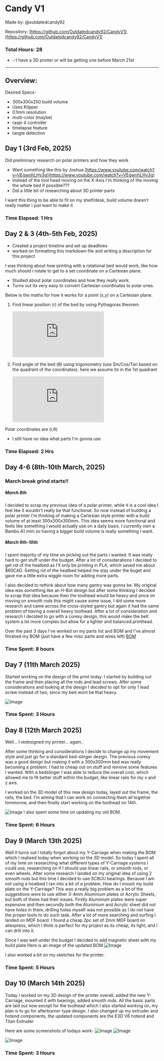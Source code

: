 # Candy V1
Made by: @outdatedcandy92

Repository: [https://github.com/Outdatedcandy92/CandyV1](https://github.com/Outdatedcandy92/CandyV1)

### Total Hours: 28

- ✅I have a 3D printer or will be getting one before March 21st

---

## Overview:


Desired Specs-

- 300x300x250 build volume
- Uses Klipper
- 0.1mm resolution
- multi-color (maybe)
- raspi 4 controller
- timelapse feature
- tangle detection

 

## Day 1 (3rd Feb, 2025)

Did preliminary research on polar printers and how they work

- Want something like this by Joshua [https://www.youtube.com/watch?v=VEgwnhLHy3g](https://www.youtube.com/watch?v=VEgwnhLHy3g)
- Instead of the tool head moving on the X-Axis I'm thinking of the moving the whole bed if possible???
- Did a little bit of researching about 3D printer parts

I want this thing to be able to fit on my shelf/desk, build volume doesn’t really matter i just want to make it

### Time Elapsed: 1 Hrs

## Day 2 & 3 (4th-5th Feb, 2025)

- Created a project timeline and set up deadlines
- worked on formatting this markdown file and writing a description for this project

I was thinking about how printing with a rotational bed would work, like how much should i rotate to get to a set coordinate on a Cartesian plane.

- Studied about polar coordinates and how they really work.
- Turns out its very easy to convert Cartesian coordinates to polar ones.

Below is the maths for how it works for a point (x,y) on a Cartesian plane. 

1. Find linear position (r) of the bed by using Pythagoras theorem
    
    [![\\ r^{2}=\sqrt{x^{2}+y^{2}}](https://latex.codecogs.com/svg.latex?%5C%5C%20r%5E%7B2%7D%3D%5Csqrt%7Bx%5E%7B2%7D%2By%5E%7B2%7D%7D)](#_)    

    

2. Find angle of the bed (θ) using trigonometry (use Sin/Cos/Tan based on the quadrant of the coordinates). here we assume its in the 1st quadrant
    
    [![\\ \theta = \cot(\frac{y}{x})](https://latex.codecogs.com/svg.latex?%5C%5C%20%5Ctheta%20%3D%20%5Ccot(%5Cfrac%7By%7D%7Bx%7D))](#_)

    

Polar coordinates are (r,θ)

- I still have no idea what parts I'm gonna use

### Time Elapsed: 2 Hrs

## Day 4-6 (8th-10th March, 2025)

 ### March break grind starts!!

##### March 8th
I decided to scrap my previous idea of a polar printer, while it is a cool idea I feel like it wouldn't really be that functional.
So now instead of building a polar printer I'm thinking of making a Cartesian style printer with a build volume of at least 300x300x300mm. This idea seems more functional and feels like something I would actually use on a daily basis. I currently own a Bambu A1 mini so having a bigger build volume is really something I want.

##### March 9th-10th
I spent majority of my time on picking out the parts i wanted. It was really hard to get stuff under the budget. After a lot of considerations I decided to get rid of the heatbed 
as I'll only be printing in PLA, which saved me about $60CAD. Getting rid of the heatbed helped me stay under the buget and gave me a little extra wiggle room for adding more parts.

I also decided to rethink about how many gantry was gonna be. My original idea was something like an H-Bot design but after some thinking I decided to scrap that idea because then the toolhead would be heavy and since im moving on smooth rods this might cause some issue, I did some more research and came across the cross-styled gantry but again it had the same problem of having a overall heavy toolhead. After a lot of consideration and research I decided to go with a corexy design, this would make the belt system a lot more complex but allow for a lighter and balanced printhead.

Over the past 3 days I've worked on my parts list and BOM and I've almost finished my BOM (just have a few misc parts and wires left)
[BOM](https://docs.google.com/spreadsheets/d/10UROUA1rVFZyfdf39kwov9C5ffhGzZl1vPd_-cW53OE/edit?usp=sharing)


### Time Spent:  8 hours


## Day 7 (11th March 2025)

Started working on the design of the print today. I started by building out the frame and then placing all the rods and lead screws. After some considerations and looking at the design I decided to opt for only 1 lead screw instead of two, since my bed wont be that heavy.

![Image](https://github.com/user-attachments/assets/2bc5e786-8dab-40bb-9ab5-2a88fcd0478e)

### Time Spent: 3 Hours

## Day 8 (12th March 2025)

Well... I redesigned my printer... again..

After some thinking and considerations I decide to change up my movement style and just go for a standard bed-slinger design. The previous corexy was a good design but making it with a 300x300mm bed was really becoming a problem. I had to cheap out on stuff and remove some features I wanted. With a bedslinger I was able to reduce the overall cost, which allowed me to fit better stuff within the budget, like linear rails for my x and z axis. 

I worked on the 3D model of this new design today, layed out the frame, the rails, the bed. I'm aiming that I can work on connecting them all together tommorow, and then finally start working on the toolhead on 14th.

![Image](https://github.com/user-attachments/assets/4c334025-5592-4327-b8f5-b87abf8fcd32)
I also spent some time on updating my old BOM.

### Time Spent: 6 Hours



## Day 9 (March 13th 2025)

Well it turns out I totally forgot about my Y-Carriage when making the BOM which I realised today when working on the 3D model. So today I spent all of my time on researching what different types of Y-Carriage systems I could use, researching on if I should use linear rails, or smooth rods, or even wheels. After some research I landed on my original idea of using 2 smooth rods but this time I decided to use SC8UU bearings. 
Because I am not using a heatbed I ran into a bit of a problem. How do I mount my build plate on the Y-Carriage? This was a really big problem as a lot of the suggestions were to use either 3-4mm Aluminium plates or Acrylic Sheets, but both of these had their issues. Firstly Aluminium plates were super expensive and then secondly both the Aluminium and Acrylic sheet did not have holes in them, drilling holes myself was not possible as I do not have the proper tools to do such task. After a lot of more searching and surfing I landed on MDF board. I found a cheap 2pc set of 2mm MDF board on aliexpress, which I think is perfect for my project as its cheap, its light, and I can drill into it.

Since I was well under the budget I decided to add magnetic sheet with my build plate
Here is an image of the updated BOM
![Image](https://github.com/user-attachments/assets/c548b1af-a310-4402-955f-9d387d04a661)


I also worked a bit on my sketches for the printer.

### Time Spent: 5 Hours

## Day 10 (March 14th 2025)


Today I worked on my 3D design of the printer overall, added the new Y-Carriage, mounted it with bearings, added smooth rods. All the basic parts are laid out now except for the toolhead which I also started working on, my plan is to go for afterburner type design.
I also changed up my extruder and hotend components, the updated components are the E3D V6 hotend and Titan Extruder

Here are some screenshots of todays work-
![Image](https://github.com/user-attachments/assets/0f1a8d6f-9905-47f4-8e64-20a0b83c7fdc)
![Image](https://github.com/user-attachments/assets/92a059f6-a2b8-4219-829c-7699cfbd06e5)

![Image](https://github.com/user-attachments/assets/128f7f1c-c26c-4855-b977-7521660d3b1e)

### Time Spent: 3 Hours
